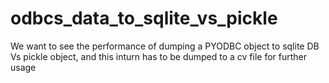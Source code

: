 # odbcs_data_to_sqlite_vs_pickle

We want to see the performance of dumping a PYODBC object to sqlite DB Vs pickle object, and this inturn has to be dumped to a cv file for further usage
